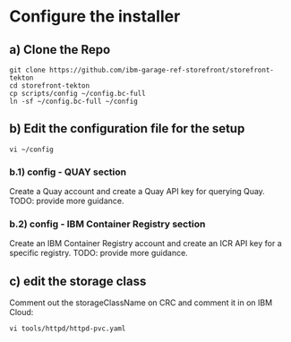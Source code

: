 # Configure the installer

## a) Clone the Repo

    git clone https://github.com/ibm-garage-ref-storefront/storefront-tekton
    cd storefront-tekton   
    cp scripts/config ~/config.bc-full
    ln -sf ~/config.bc-full ~/config


## b) Edit the configuration file for the setup

    vi ~/config

### b.1) config - QUAY section

Create a Quay account and create a Quay API key for querying Quay. TODO: provide more guidance.

### b.2) config - IBM Container Registry section

Create an IBM Container Registry account and create an ICR API key for a specific registry. TODO: provide more guidance.

## c) edit the storage class

Comment out the storageClassName on CRC and comment it in on IBM Cloud:

    vi tools/httpd/httpd-pvc.yaml

